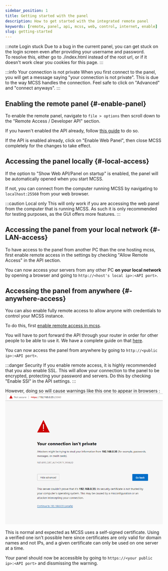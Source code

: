 ```yaml
---
sidebar_position: 1
title: Getting started with the panel
description: How to get started with the integrated remote panel
keywords: [remote, panel, api, mcss, web, control, internet, enable]
slug: getting-started
---
```


:::note Login stuck
Due to a bug in the current panel, you can get stuck on the login screen even after providing your username and password.<br/>
To resolve this, either go to ./index.html instead of the root url, or if it doesn't work clear you cookies for this page.
:::

:::info Your connection is not private
When you first connect to the panel, you will get a message saying "your connection is not private". This is due to the way MCSS handles the connection. Feel safe to click on "Advanced" and "connect anyways".
:::

## Enabling the remote panel {#-enable-panel}

To enable the remote panel, navigate to `file > options` then  scroll down to the "Remote Access / Developer API" section.

If you haven't enabled the API already, follow [this guide](/API/about#-api-enable) to do so.

If the API is enabled already, click on "Enable Web Panel", then close MCSS completely for the changes to take effect.

## Accessing the panel locally {#-local-access}

If the option to "Show Web API/Panel on startup" is enabled, the panel will be automatically opened when you start MCSS.

If not, you can connect from the computer running MCSS by navigating to `localhost:25560` from your web browser.

:::caution Local only
This will only work if you are accessing the web panel from the computer that is running MCSS. As such it is only recommended for testing purposes, as the GUI offers more features.
:::

## Accessing the panel from your local network {#-LAN-access}

To have access to the panel from another PC than the one hosting mcss, first enable remote access in the settings by checking "Allow Remote Access" in the API section.

You can now access your servers from any other PC **on your local network** by opening a browser and going to `http://<host's local ip>:<API port>`.

## Accessing the panel from anywhere {#-anywhere-access}

You can also enable fully remote access to allow anyone with credentials to control your MCSS instance.

To do this, first [enable remote access in mcss](#-LAN-access).

You will have to port forward the API through your router in order for other people to be able to use it. We have a complete guide on that [here](/networking/port-forwarding).

You can now access the panel from anywhere by going to `http://<public ip>:<API port>`.

:::danger Security
If you enable remote access, it is highly recommended that you also enable SSL. This will allow your connection to the panel to be encrypted, protecting your password and servers. Do this by checking "Enable SSl" in the API settings.
:::

However, doing so will cause warnings like this one to appear in browsers :
![certificate warning](/img/docs/panel/ssl-warning.png)

This is normal and expected as MCSS uses a self-signed certificate. Using a verified one isn't possible here since certificates are only valid for domain names and not IPs, and a given certificate can only be used on one server at a time.

Your panel should now be accessible by going to `https://<your public ip>:<API port>` and dissmissing the warning.
